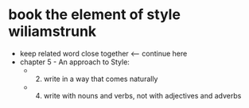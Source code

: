 # book the element of style wiliamstrunk

- keep related word close together <-- continue here
- chapter 5 - An approach to Style:
     -    2. write in a way that comes naturally
     -    4. write with nouns and verbs, not with adjectives and adverbs
